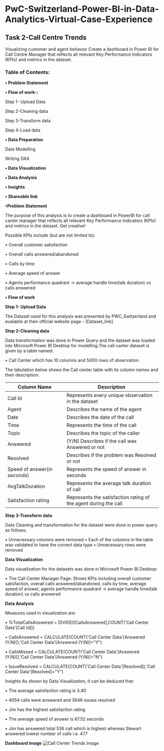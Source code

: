 # PwC-Switzerland-Power-BI-in-Data-Analytics-Virtual-Case-Experience

## Task 2-Call Centre Trends
Visualizing customer and agent behavior Create a dashboard in Power BI for Call Centre Manager that reflects all relevant Key Performance Indicators (KPIs) and metrics in the dataset.

### **Table of Contents:**
**• Problem Statement**

**• Flow of work-:**

Step 1- Upload Data
             
Step 2-Cleaning data
            
Step 3-Transform data
             
Step 4-Load data 

**• Data Preparation**

Data Modelling

Writing DAX 

**• Data Visualization**

**• Data Analysis**

**• Insights**

**• Shareable link**

**•Problem Statement**

The purpose of this analysis is to create a dashboard in PowerBI for call canter manager that reflects all relevant Key Performance Indicators (KPIs) and metrics in the dataset. Get creative!

Possible KPIs include (but are not limited to):

• Overall customer satisfaction

• Overall calls answered/abandoned

• Calls by time

• Average speed of answer

• Agents performance quadrant -> average handle time(talk duration) vs calls answered

**• Flow of work**

**Step 1- Upload Data**

The Dataset used for this analysis was presented by PWC_Switzerland and available at their official website page - [Dataset_link]

**Step 2-Cleaning data**

Data transformation was done in Power Query and the dataset was loaded into Microsoft Power BI Desktop for modelling.The call canter dataset is given by a table named:

• Call Center which has 10 columns and 5000 rows of observation

The tabulation below shows the Call center table with its column names and their description:

| Column Name | Description |
|--- | --- |
| Call Id | Represents every unique observation in the dataset |
| Agent | Describes the name of the agent |
| Date | Describes the date of the call |
| Time | Represents the time of the call |
| Topic | Describes the topic of the caller |
| Answered | (Y/N) Describes if the call was Answered or not |
| Resolved | Describes if the problem was Resolved or not |
| Speed of answer(in seconds) |	Represents the speed of answer in seconds|
| AvgTalkDuration	| Represents the average talk duration of call |
| Satisfaction rating |	Represents the satisfaction rating of the agent during the call |

**Step 3-Transform data**

Data Cleaning and transformation for the dataset were done in power query as follows: 

• Unnecessary columns were removed 
• Each of the columns in the table was validated to have the correct data type 
• Unnecessary rows were removed


**Data Visualization**

Data visualization for the datasets was done in Microsoft Power BI Desktop: 

• The Call Center Manager Page: Shows KPIs including overall customer satisfaction, overall calls answered/abandoned, calls by time, average speed of answer, agents performance quadrant -> average handle time(talk duration) vs calls answered

**Data Analysis**

Measures used in visualization are:

• %TotalCallsAnswered = DIVIDE([CallsAnswered],COUNT('Call Center Data'[Call Id]))

• CallsAnswered = CALCULATE(COUNT('Call Center Data'[Answered (Y/N)]),'Call Center Data'[Answered (Y/N)]="Y")

• CallsMissed = CALCULATE(COUNT('Call Center Data'[Answered (Y/N)]),'Call Center Data'[Answered (Y/N)]="N")

• IssueResolved = CALCULATE(COUNT('Call Center Data'[Resolved]),'Call Center Data'[Resolved]="Y")


Insights
As shown by Data Visualization, It can be deduced that:

• The average satisfaction rating is 3.40

• 4054 calls were answered and 3646 issues resolved

• Jim has the highest satisfaction rating

• The average speed of answer is 67.52 seconds

• Jim has answered total 536 call which is highest whereas Stewart answered lowest number of calls i.e. 477

**Dashboard image**
![Call Center Trends Image](https://github.com/Sambhaji968/PwC-Switzerland-Power-BI-in-Data-Analytics-Virtual-Internship-Case-Experience/assets/157734829/97edc7ea-22ed-4543-9e92-3e101e009cce)





